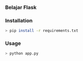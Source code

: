 ### Belajar Flask

### Installation
```bash
> pip install -r requirements.txt
```

### Usage
```bash
> python app.py
```